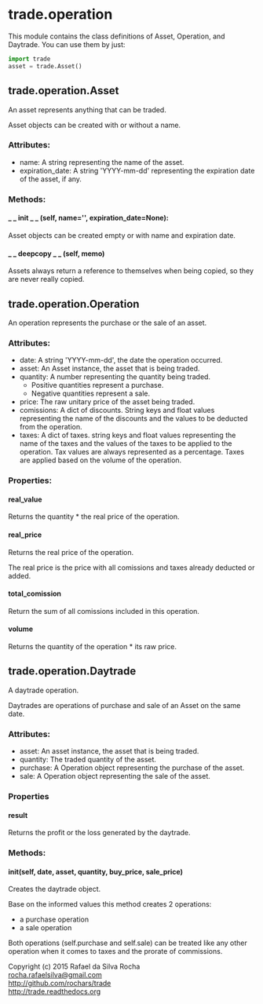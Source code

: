 # trade.operation

This module contains the class definitions of Asset, Operation,
and Daytrade. You can use them by just:

```python
import trade
asset = trade.Asset()
```


## trade.operation.Asset
An asset represents anything that can be traded.

Asset objects can be created with or without a name.

### Attributes:
+ name: A string representing the name of the asset.
+ expiration_date: A string 'YYYY-mm-dd' representing the expiration date of the asset, if any.

### Methods:

#### _ _ init _ _ (self, name='', expiration_date=None):
Asset objects can be created empty or with name and expiration date.

#### _ _ deepcopy _ _ (self, memo)
Assets always return a reference to themselves when being copied, so they
are never really copied.


## trade.operation.Operation
An operation represents the purchase or the sale of an asset.

### Attributes:  
+ date: A string 'YYYY-mm-dd', the date the operation occurred.
+ asset: An Asset instance, the asset that is being traded.
+ quantity: A number representing the quantity being traded.
    - Positive quantities represent a purchase.
    - Negative quantities represent a sale.
+ price: The raw unitary price of the asset being traded.
+ comissions: A dict of discounts. String keys and float values
  representing the name of the discounts and the values
  to be deducted from the operation.
+ taxes: A dict of taxes. string keys and float values
  representing the name of the taxes and the values of the
  taxes to be applied to the operation. Tax values are always
  represented as a percentage. Taxes are applied based on the
  volume of the operation.

### Properties:

#### real_value
Returns the quantity * the real price of the operation.

#### real_price
Returns the real price of the operation.

The real price is the price with all comissions and taxes
already deducted or added.

#### total_comission
Return the sum of all comissions included in this operation.

#### volume
Returns the quantity of the operation * its raw price.


## trade.operation.Daytrade
A daytrade operation.

Daytrades are operations of purchase and sale of an Asset on
the same date.

### Attributes:
+ asset: An asset instance, the asset that is being traded.
+ quantity: The traded quantity of the asset.
+ purchase: A Operation object representing the purchase of the asset.
+ sale: A Operation object representing the sale of the asset.

### Properties

#### result
Returns the profit or the loss generated by the daytrade.

### Methods:

#### init(self, date, asset, quantity, buy_price, sale_price)
Creates the daytrade object.

Base on the informed values this method creates 2 operations:
- a purchase operation
- a sale operation

Both operations (self.purchase and self.sale) can be treated
like any other operation when it comes to taxes and the prorate
of commissions.


Copyright (c) 2015 Rafael da Silva Rocha  
rocha.rafaelsilva@gmail.com  
http://github.com/rochars/trade  
http://trade.readthedocs.org  

